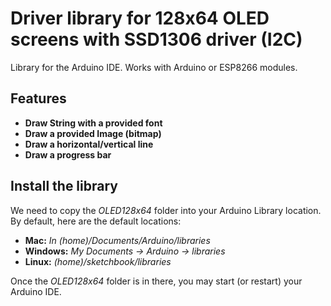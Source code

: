 
Driver library for 128x64 OLED screens with SSD1306 driver (I2C)
================================================================

Library for the Arduino IDE. Works with Arduino or ESP8266 modules.


Features
--------

* **Draw String with a provided font**
* **Draw a provided Image (bitmap)**
* **Draw a horizontal/vertical line**
* **Draw a progress bar**


Install the library
-------------------

We need to copy the *OLED128x64* folder into your Arduino Library location.
By default, here are the default locations:

* **Mac:** *In (home)/Documents/Arduino/libraries*
* **Windows:** *My Documents -> Arduino -> libraries*
* **Linux:** *(home)/sketchbook/libraries*

Once the *OLED128x64* folder is in there, you may start (or restart) your
Arduino IDE.
